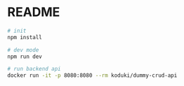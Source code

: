 # README

```bash
# init
npm install

# dev mode
npm run dev

# run backend api
docker run -it -p 8080:8080 --rm koduki/dummy-crud-api
```
